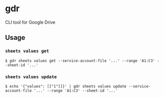 # gdr

CLI tool for Google Drive

## Usage

### `sheets values get`

```
$ gdr sheets values get --service-account-file '...' --range 'A1:C3' --sheet-id '...'
```

### `sheets values update`

```
$ echo '{"values": [["1"]]}' | gdr sheets values update --service-account-file '...' --range 'A1:C3' --sheet-id '...'
```
